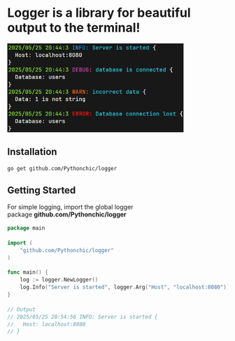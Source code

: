 # Logger is a library for beautiful output to the terminal!

<img src="output-example.png" alt="output-example" title="output-example" width="80%"/>

## Installation

```shell
go get github.com/Pythonchic/logger
```

## Getting Started

For simple logging, import the global logger package **github.com/Pythonchic/logger**
```go
package main

import (
    "github.com/Pythonchic/logger"
)

func main() {
    log := logger.NewLogger()
    log.Info("Server is started", logger.Arg("Host", "localhost:8080"))
}

// Output
// 2025/05/25 20:54:56 INFO: Server is started {
//   Host: localhost:8080
// }
```
